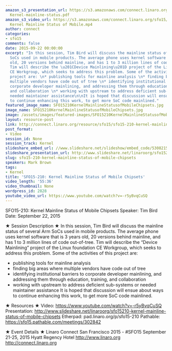 ```yaml
---
amazon_s3_presentation_url: https://s3.amazonaws.com/connect.linaro.org/sfo15/Presentations/09-22-Tuesday/SFO15-210-
  Kernel-mainline-status.pdf
amazon_s3_video_url: https://s3.amazonaws.com/connect.linaro.org/sfo15/Videos/09-22-Tuesday/SFO15-210
  Kernel Mainline Status of Mobile.mp4
author: connect
categories:
- sfo15
comments: false
date: 2015-09-22 00:00:00
excerpt: "In this session, Tim Bird will discuss the mainline status of several Arm
  SoCs used in mobile products. The average phone uses kernel software that is 3 years
  old, 20 versions behind mainline, and has 1 to 3 million lines of code out-of-tree.
  Tim will describe the \u201CDevice Mainlining\u201D project of the Linux Foundation
  CE Workgroup, which seeks to address this problem. Some of the activities of this
  project are: \n* publishing tools for mainline analysis \n* finding big areas where
  multiple vendors have code out of tree \n* identifying institutional barriers to
  corporate developer mainlining, and addressing them through education, training,
  and collaboration \n* working with upstream to address deficient sub-systems or
  needed maintainer assistance\n\nIt is hoped that discussion will ensue about ways
  to continue enhancing this work, to get more SoC code mainlined."
featured_image_name: SFO15210KernelMainlineStatusofMobileChipsets.jpg
image_name: SFO15210KernelMainlineStatusofMobileChipsets.jpg
image: /assets/images/featured-images/SFO15210KernelMainlineStatusofMobileChipsets.jpg
layout: resource-post
link: http://connect.linaro.org/resource/sfo15/sfo15-210-kernel-mainline-status-of-mobile-chipsets/
post_format:
- Video
session_id: None
session_track: Kernel
slideshare_embed_url: //www.slideshare.net/slideshow/embed_code/53082150
slideshare_presentation_url: http://www.slideshare.net/linaroorg/sfo15210-kernel-mainline-status-of-mobile-chipsets
slug: sfo15-210-kernel-mainline-status-of-mobile-chipsets
speakers: Mark Brown
tags:
- Kernel
title: 'SFO15-210: Kernel Mainline Status of Mobile Chipsets'
video_length: '55:36'
video_thumbnail: None
wordpress_id: 2828
youtube_video_url: https://www.youtube.com/watch?v=-r5yBvqCuSQ
---
```


SFO15-210: Kernel Mainline Status of Mobile Chipsets
Speaker:  Tim Bird
Date: September 22, 2015

★ Session Description ★
In this session, Tim Bird will discuss the mainline status of several Arm SoCs used in mobile products. The average phone uses kernel software that is 3 years old, 20 versions behind mainline, and has 1 to 3 million lines of code out-of-tree. Tim will describe the “Device Mainlining” project of the Linux foundation CE Workgroup, which seeks to address this problem. Some of the activities of this project are:
* publishing tools for mainline analysis
* finding big areas where multiple vendors have code out of tree
* identifying institutional barriers to corporate developer mainlining, and addressing them through education, training, and collaboration
* working with upstream to address deficient sub-systems or needed maintainer assistance
It is hoped that discussion will ensue about ways to continue enhancing this work, to get more SoC code mainlined.

★ Resources ★
Video: https://www.youtube.com/watch?v=-r5yBvqCuSQ
Presentation:  http://www.slideshare.net/linaroorg/sfo15210-kernel-mainline-status-of-mobile-chipsets
Etherpad: pad.linaro.org/p/sfo15-210
Pathable: https://sfo15.pathable.com/meetings/302842

★ Event Details ★
Linaro Connect San Francisco 2015 - #SFO15
September 21-25, 2015
Hyatt Regency Hotel
http://www.linaro.org
http://connect.linaro.org
